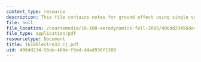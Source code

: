 ```yaml
---
content_type: resource
description: This file contains notes for ground effect using single vortex model.
file: null
file_location: /coursemedia/16-100-aerodynamics-fall-2005/406dd23456de468ef9edd4ad936f1380_16100lectre33_cj.pdf
file_type: application/pdf
resourcetype: Document
title: 16100lectre33_cj.pdf
uid: 406dd234-56de-468e-f9ed-d4ad936f1380
---
```


